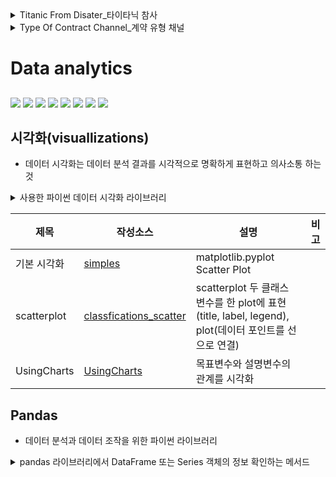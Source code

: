 <details >
<summary>Titanic From Disater_타이타닉 참사</summary>

### DDA 분석
| Variable | Definition | Key | 분석가 의견 |
| --- | --- | --- | ---|
|PassengerId| 유니크id | | unique id의 경우 데이터로 사용 불가 판단 | 
| survival | Survival | 0 = No, 1 = Yes | 범주형(명목형), 생존과 죽음의 두가지 종류이기 때문에 범주형으로 판단됨|
| pclass | Ticket class | 1 = 1st, 2 = 2nd, 3 = 3rd | 범주형(순서형), 등급이 부여된 티켓이기 때문에 범주형으로 판단됨 |
| sex | Sex | | 범주형(명목형) |
| Age | Age in years | | 수치형(이산형) | 
| sibsp | # of siblings / spouses aboard the Titanic | | 범주형(순서형), 형제자매의 특정 수치이며 범주별 빈도를 분석해야 함  |
| parch | # of parents / children aboard the Titanic | |범주형(순서형), 범주형으로 빈도를 파악해야 함 |
| ticket | Ticket number | | 범주형(순서형) |
| fare | Passenger fare | | 수치형(이산형), 각 요금별 승객의 수를 파악하는데 사용할 수 있음 |
| cabin | Cabin number | | 범주형(순서형)|
| embarked | Port of Embarkation | C = Cherbourg, Q = Queenstown, S = Southampton | 범주형(명목형) |


</details>


<details >
<summary>Type Of Contract Channel_계약 유형 채널</summary>
from dataset : https://blog.naver.com/data_station/222493245799

### DDA 분석
| Variable |Definition | Key | 데이터 분류   | 분석가 의견 |
|---|---|---|---|---|
| id | 각 레코드의 고유 식별자 |  | 범주형(명목형)  | unique id의 경우 데이터로 사용 불가 판단  |
| type_of_contract  | 계약 유형    | 렌탈, 멤버십 | 범주형(명목형) | 각 계약 유형사이의 순서의 정보가 없음으로 명목형 |
| type_of_contract2 | 다른 유형의 계약 |       |범주형(명목형) | 명확한 순서가 나타나있지 않기때문에 명목형|
| channel  | 계약을 획득한 경로  |       |범주형(명목형)| 서로 비교할 수 없는 의미적인 관계이기에 명목형|
| datetime          | 레코드의 날짜와 시간  |       | 수치형(연속형)| 날짜이기 때문에 연속형으로 판단됨 |
| Term              | 계약 기간 (달)   |       |수치형(연속형) |  |
| payment_type      | 지불 방식   |       | 범주형(명목형) |  |
| product           | 계약과 관련된 제품   | K1 ~ k6 |범주형(명목형)| 각 제품 유형은 서로 다른 범주로 분류, 서로 비교 할 수 없는 의미적 관계  |
| amount            | 계약과 관련된 금액  |       | 수치형(이산형) |   |
| state             | 계약의 주 또는 지역  |       |범주형(명목형) |   |
| overdue_count     | 계약이 연체된 횟수  |       | 수치형(이산형)| 연체된 횟수를 파악해야 함|
| overdue           | 현재 계약이 연체 중인지 여부 |  있음, 없음     | 범주형(명목형)|  연체 여부의 유무만을 나타내기 때문에 비교 가능한 의미적인 순서가 없음|
| credit rating     | 고객의 신용 등급  | 1.0 ~ 10.0      |범주형(명목형)| 데이터 확인결과 연산이 가능한 의미적인 순서가 아니기에 순서가 의미 없는 명목형 데이터|
| bank              | 계약과 연관된 은행 |       | 범주형(명목형)|   |
| cancellation      | 계약이 취소되었는지 여부  | 정상, 해약 | 범주형(명목형)| 취소 여부만을 나타내기 때문에 비교 가능한 의미적인 순서가 없음 |
| age               | 고객의 나이  |       | 수치형(이산형) |   |
| Mileage           | 계약과 연관된 주행 거리  |       | 수치형(연속형)| 주행거리는 연속적인 데이터를 갖음|


</details>

# Data analytics

## 
<img src="https://img.shields.io/badge/MySQL-4479A1?style=for-the-badge&logo=MySQL&logoColor=white"/> <img
src="https://img.shields.io/badge/MongoDB-%234ea94b.svg?style=for-the-badge&logo=mongodb&logoColor=white"/> <img
src="https://img.shields.io/badge/-selenium-%43B02A?style=for-the-badge&logo=selenium&logoColor=white"/> <img
src="https://img.shields.io/badge/github-%23121011.svg?style=for-the-badge&logo=github&logoColor=white"/> <img
src="https://img.shields.io/badge/Anaconda-44A833?style=for-the-badge&logo=Anaconda&logoColor=white"/> <img 
src="https://img.shields.io/badge/Visual Studio Code-007ACC?style=for-the-badge&logo=Visual Studio Code&logoColor=white"/> <img 
src="https://img.shields.io/badge/Python-3776AB?style=for-the-badge&logo=Python&logoColor=white"/> <img 
src="https://img.shields.io/badge/Google Cloud-4285F4?style=for-the-badge&logo=Google Cloud&logoColor=white"/>

##  시각화(visuallizations)
- 데이터 시각화는 데이터 분석 결과를 시각적으로 명확하게 표현하고 의사소통 하는 것

<details >
<summary> 사용한 파이썬 데이터 시각화 라이브러리 </summary>
- pandas : 데이터 분석과 데이터 조작을 위한 파이썬 라이브러리
- matplotlib : 파이썬의 데이터 시각화 및 그래프 작성 라이브러리
  matplotlib.pyplot: Matplotlib의 서브 모듈, 서브 모듈은 Matplotlib를 사용하여 그래프를 생성하고 다양한 그래픽 요소를 조작하는 데 유용한 함수와 기능을 제공 
- seaborn : 파이썬의 데이터 시각화 라이브러리 중 하나이고 Matplotlib에 기반하며, 데이터 시각화를 보다 쉽고 아름답게 수행할 수 있도록 도와주는 고수준 인터페이스를 제공
</details>

| 제목 | 작성소스 | 설명 |  비고|
|---|---|---|---|
| 기본 시각화 | [simples](./codes/visuallizations/simples.ipynb) | matplotlib.pyplot Scatter Plot | 
| scatterplot | [classfications_scatter](./codes/visuallizations/classfications_scatter.ipynb) | scatterplot 두 클래스 변수를 한 plot에 표현 (title, label, legend), plot(데이터 포인트를 선으로 연결)| 
| UsingCharts | [UsingCharts](./codes/visuallizations/UsingChart_TypeOfContractChannel.ipynb) | 목표변수와 설명변수의 관계를 시각화 | 


## Pandas
- 데이터 분석과 데이터 조작을 위한 파이썬 라이브러리

<details >
<summary> pandas 라이브러리에서 DataFrame 또는 Series 객체의 정보 확인하는 메서드 </summary>

[데이터 정보 확인]
- .head() :  DataFrame 또는 Series의 처음 몇 개의 행을 확인함, .head(n) 형식으로 호출하여 원하는 행의 수를 지정
- .tail() :  DataFrame 또는 Series의 마지막 몇 개의 행을 확인함, .tail(n) 형식으로 호출하여 원하는 행의 수를 지정
- .info() : 기본 정보를 표시하는 메서드, 데이터프레임의 크기, 열(컬럼)의 데이터 유형, 결측치 유무 및 메모리 사용량과 같은 정보를 요약함.
- .describe() : 통계적 요약 정보를 표시하는 메서드, 주요 통계량, 평균, 중위수, 표준 편차, 최솟값, 최댓값 등을 요약하여 제공함.
- .describe(include='object') : 통계적 요약 정보를 문자열(문자형) 데이터 열(컬럼)에 대해서만 표시하는 메서드
          count: 비어 있지 않은 값의 개수
          unique: 고유한 값의 개수
          top: 가장 자주 나타나는 값
          freq: 가장 자주 나타나는 값의 빈도를 보여줌.
- .value_counts() : 고유한 값의 빈도를 계산하여 반환하는 메서드, 범주형 데이터의 빈도를 계산하거나, 어떤 열(컬럼)의 고유한 값이 어떻게 분포하는지를 이해하는 데 사용함.
- .shape :  DataFrame의 행 및 열 수를 확인하고 (행 수, 열 수)의 형식으로 반환함. 2차원 데이터 구조
- .columns : DataFrame의 열 이름을 확인하하고 열 이름을 리스트로 반환함.
- .index: DataFrame의 행 인덱스를 확인하고 행 인덱스 정보를 반환함.
- .unique(): Series 객체에서 고유한 값을 확인하고 주로 범주형 데이터의 고유한 값 목록을 가져올 때 사용함.

[TimeSeries]
-.to_datetime() : 날짜와 시간 정보를 포함하는 데이터를 Pandas의 datetime 객체로 변환하는 데 사용함. 
-.dt.year: datetime 열에서 연도(Year)를 추출
-.dt.month: datetime 열에서 월(Month)을 추출
-.dt.day: datetime 열에서 일(Day)을 추출
-.dt.hour: datetime 열에서 시간(Hour)을 추출
-.dt.weekday: datetime 열에서 요일(Weekday)을 추출 (0은 월요일, 6은 일요일)

[데이터 형(type) 변환]
- .astype(str) : DataFrame 또는 Series의 데이터 유형을 문자열(string)로 변환하는 데 사용

[연산(Operation)]
- .apply() : 함수를 적용하여 DataFrame 또는 Series의 각 요소에 대해 연산을 수행하는 데 사용


| 제목 | 작성소스 | 설명 |  비고|
|---|---|---|---|
| 데이터 정보 확인_1 | [데이터 정보 확인_1](./codes/pandass/BreastCancerWiscon.ipynb) | DataFrame 형태 확인, 기본 정보, 통계정 요약 정보 (수치형, 문자형))  |.shape, .info(), .describe(), .describe(include=object) |
| 데이터 정보 확인_2 | [데이터 정보 확인_2](./codes/pandass/TitanicFromDisaster.ipynb) | 행 확인 , 고유한 값 확인 | .head(n),.tail(),.unique() |
| TimeSeries | [TimeSeries](./codes/pandass/DeliveryList_TimeSeries.ipynb) | 날짜와 시간 데이터 다루기|.to_datetime() |
| RecurrenceOfSurgery | [RecurrenceOfSurgery](./codes/pandass/RecurrenceOfSurgery_Timeseries_with.ipynb) |주차별/요일별 입원/퇴원 추이 시각화| 데이터타입, 시각화 종류 파악|
| apply | [apply](./codes/pandass/ResurrenceOfSurgery_apply_quest.ipynb) |체중,신장의 데이터를 활용하여 BMI 시각화| .apply()|
| preprocess | [preprocess](./codes/pandass/preprocess.ipynb) |전처리를 통해 결측치, 이상치 제거|
| merge | [merge](./codes/pandass/merge.ipynb) | 데이터를 조인하여 병합하는 법|


## Sellenium
- 웹 브라우저를 이용하는 자동화 프로그램인 'Selenium'을 이용하여 크롤링 하기
  
| 제목 | 작성소스 | 설명 |
|---|---|---|
| 기본 정보 | [begginers](./codes/gatheringdatas/seleniums/begginers.ipynb) | 웹페이지 창 닫고 열기, screenshot| |
| find| [find](./codes/gatheringdatas/seleriums/emartmalls_find.ipynb) | find, bundle lish  with for문 | find_elements_by_css_selector|
| Login| [Login](./codes/gatheringdatas/seleriums/github_events_except.ipynb) | 로그인 기능 구현  | |
| pagination| [pagination](./codes/gatheringdatas/seleriums/emartmalls_find_pagination.ipynb) | pagination 구현  | |
| 앱 리뷰(single) | [googlestore_healthcare](./codes/gatheringdatas/seleriums/googlestore_healthcare_single.ipynb) | single  | |
| 앱 리뷰(loops) | [loops](./codes/gatheringdatas/seleriums/googlestore_healthcare_loops.ipynb) | loops  | |
| 앱 리뷰 스크롤링| [loops_complete](./codes/gatheringdatas/seleriums/googlestore_healthcare_loops_complete.ipynb) | loops with for 문 | 각 제품(앱)에 들어가서 리뷰를 스크롤링 |
| pagedown| [pagedown](./codes/gatheringdatas/seleriums/begginers_pagedown.ipynb) | 마우스 스크롤 pagedown 기능 구현 |  |
| 스크롤링| [pagedown_스크롤링](./codes/gatheringdatas/seleriums/begginers_ready.ipynb) | 마우스 스크롤 기능 구현 | while문을 이용 |


## 정규표현식 (Regex) 
- 정규 표현식(regular expression)은 문자열에서 특정한 규칙을 가지는 문자열의 집합을 찾아내기 위한 검색 패턴
- ref : https://regexr.com/
  
| 제목 | 작성소스 | 설명 | 
|---|---|---|
| Regex | [Regex](./codes/pandass/beginners.ipynb) | 정규표현식 예시 | |
| Regex_pandass | [Regex_pandass](./codes/pandass/begginners.py) | 정규표현식을 pandas에서 사용 방법 | |
| Regex_in_pandass | [Regex_in_pandass](./codes/pandass/TitanicFromDisaster_regexp_quest.py) | Regex in pandass | |


## 자연어 처리(NLP)
- NLP(Natural Language Processing, 자연어 처리)는 인공지능의 한 분야로서 머신러닝을 사용하여 텍스트와 데이터를 처리하고 해석
- 자연어의 의미를 분석하여 컴퓨터가 처리할 수 있도록 하는 일
  
| 제목 | 작성소스 | 설명 | 
|---|---|---|
| wordcloud | [wordcloud](./codes/NLP/wordcloud_simple.ipynb) | 기본 자연어 처리 | | 
| wordcloud_regexp | [wordcloud_regexp](./codes/NLP/wordcloud_simple_regexp.ipynb) |Regex을 이용하여 글자 전처리 | | 
| wordcloud_regexp | [wordcloud_regexp](./codes/NLP/wordcloud_simple_regexp.ipynb) |Regex을 이용하여 글자 전처리 | | 
| 한글 형태소 분석기 | [morpheme_analyzer](./codes/NLP/morpheme_analyzer.ipynb) |한글 형태소 분석기 Okt | |
| withmecab | [withmecab](./codes/NLP/wordcloudwithmecab.ipynb) | withmecab | |
| tokenizers | [tokenizers](./codes/NLP/tokenizers.ipynb) | 불용어 처리 | 
| bestTopicnumber | [bestTopicnumber](./codes/NLP/LDA_gensim_bestTopicnumber.ipynb) | 최적의 토픽 단어 수 | 
| healthapp_PreProcess | [healthapp_PreProcess](./codes/NLP/healthapp_review_PreProcess.ipynb) | 전처리|
| healthapp_LDA | [healthapp_LDA](./codes/NLP/healthapp_review_LDA.ipynb) | LDA |
| duplicates_file | [duplicates_file](./codes/NLP/duplicates_file.ipynb) | 중복 처리 |
| drop_duplicates | [drop_duplicates](./codes/NLP/drop_duplicates.ipynb) | 중복 처리 |

## 감성분석
- 감성 분석(Sentiment Analysis)이란 텍스트에 들어있는 의견이나 감성, 평가, 태도 등의 주관적인 정보를 컴퓨터를 통해 분석하는 과정
  
| 제목 | 작성소스 | 설명 | 
|---|---|---|
| sentiment_analyze_dictionary | [sentiment_analyze_dictionary](./codes/NLP/sentiment_analyze_dictionary.ipynb) | 감성 사전에 의한 감성 분석 | 
| sentiment_analyze_mechinelearing | [sentiment_analyze_mechinelearing](./codes/NLP/sentiment_analyze_mechinelearing.ipynb) | 머신러닝에 의한 감성 분석 | 
| LDA_gensim | [LDA_gensim](./codes/NLP/LDA_gensim.ipynb) | gensim 이용하여 LDA | 
| LDA_sklearn | [LDA_sklearn](./codes/NLP/LDA_sklearn.ipynb) | sklearn 이용하여 LDA | 

## MongoDB
- 오픈소스 비관계형 데이터베이스 관리 시스템(DMBS)
  
| 제목 | 작성소스 | 설명 | 
|---|---|---|
| commend | [commend](./codes/gatheringdatas/mongodb/commend.txt) | mongoDB의 명령어 정리 | |
| connect_mongoDB| [connect_mongoDB](./codes/gatheringdatas/mongodb/NSC2_D20.ipynb) | mongoDB 연결 | |
| find| [findwithpandas](./codes/gatheringdatas/mongodb/findwithpandas.ipynb) | find with pandas | |
| insertMany |[insertManywithpandas](./codes/gatheringdatas/mongodb/insertManywithpandas.ipynb) | insertManywithpandas | |
| updates | [updates](./codes/gatheringdatas/mongodb/updates.py) | python으로 mongoDB update  | |
| updatewithpandas | [updatewithpandas](./codes/gatheringdatas/mongodb/updatewithpandas.ipynb) | update with pandas  | |

## MySQL
- 오픈소스 관계형 데이터베이스 관리 시스템(RDBMS)
  
| 제목 | 작성소스 | 설명 | 
|---|---|---|
| connect_mysql | [connect_mysql](./codes/gatheringdatas/mysql/selectswithpandas.py) | pandas를 이용해서 mysql연결| |



## QUEST 
<details >
<summary> QUEST 진행 사항</summary>


### 셀레니움(Sellenium) QUEST 
| 제목 | 작성소스 | 설명 | 
|---|---|---|
| books_quest | [books_quest](./codes/gatheringdatas/seleriums/books_quest.ipynb) | 도서목록 제목만 스크래핑, csv로 저장  | |
| login_quest | [login_quest](./codes/gatheringdatas/seleriums/naver_login_quest.ipynb) | naver.com login, login 후 메일로 이동| |
| 스크롤랑 | [koreanz_xyz_quest](./codes/gatheringdatas/seleriums/koreanz_xyz_quest.ipynb) | 특정 페이지 1page ~ 10page까지 정보 수집| |

### 자연어 처리 QUEST 
| 제목 | 작성소스 | 설명 | 
|---|---|---|
| mecab_quest | [mecab_quest](./codes/NLP/) | 불용어 처리 | |

### 감성분석 QUEST 
| 제목 | 작성소스 | 설명 | 
|---|---|---|
| navermovierating | [navermovierating](./codes/NLP/navermovierating_mechinelearning.ipynb) |  머신러닝 이용 감성 분석, 타 사이트 댓글 이용 성능 확인| 

</details>